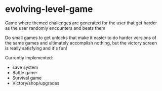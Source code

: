 # evolving-level-game
Game where themed challenges are generated for the user that get harder as the user randomly encounters and beats them

Do small games to get unlocks that make it easier to do harder versions of the same games and ultimately accomplish nothing, but the victory screen is really satisfying and it's fun!

Currently implemented:
* save system
* Battle game
* Survival game
* Victory/shop/upgrades
